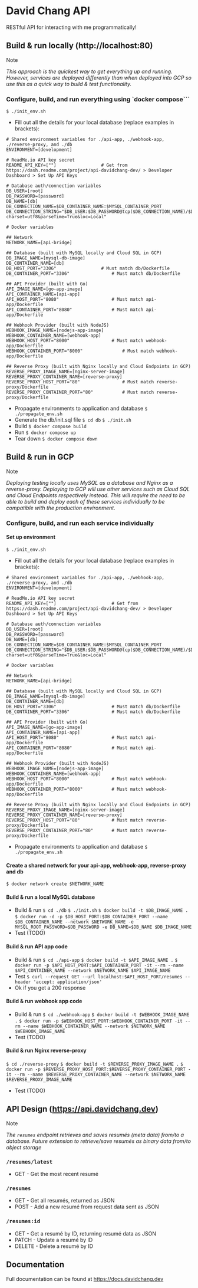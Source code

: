 # David Chang API
RESTful API for interacting with me programmatically!

## Build & run locally (http://localhost:80)
>[!NOTE]
>_This approach is the quickest way to get everything up and running. However, services are deployed differently than when deployed into GCP so use this as a quick way to build & test functionality._

### Configure, build, and run everything using `docker compose```
```$ ./init_env.sh```
- Fill out all the details for your local database (replace examples in brackets):
```
# Shared environment variables for ./api-app, ./webhook-app, ./reverse-proxy, and ./db
ENVIRONMENT=[development]

# ReadMe.io API key secret
README_API_KEY=[""]					# Get from https://dash.readme.com/project/api-davidchang-dev/ > Developer Dashboard > Set Up API Keys

# Database auth/connection variables
DB_USER=[root]
DB_PASSWORD=[password]
DB_NAME=[db]
DB_CONNECTION_NAME=$DB_CONTAINER_NAME:$MYSQL_CONTAINER_PORT
DB_CONNECTION_STRING="$DB_USER:$DB_PASSWORD@tcp($DB_CONNECTION_NAME)/$DB_NAME?charset=utf8&parseTime=True&loc=Local"

# Docker variables

## Network
NETWORK_NAME=[api-bridge]

## Database (built with MySQL locally and Cloud SQL in GCP)
DB_IMAGE_NAME=[mysql-db-image]
DB_CONTAINER_NAME=[db]
DB_HOST_PORT="3306"					# Must match db/Dockerfile
DB_CONTAINER_PORT="3306"				# Must match db/Dockerfile

## API Provider (built with Go)
API_IMAGE_NAME=[go-app-image]
API_CONTAINER_NAME=[api-app]
API_HOST_PORT="8080"					# Must match api-app/Dockerfile
API_CONTAINER_PORT="8080"				# Must match api-app/Dockerfile

## Webhook Provider (built with NodeJS)
WEBHOOK_IMAGE_NAME=[nodejs-app-image]
WEBHOOK_CONTAINER_NAME=[webhook-app]
WEBHOOK_HOST_PORT="8000"				# Must match webhook-app/Dockerfile
WEBHOOK_CONTAINER_PORT="8000"				# Must match webhook-app/Dockerfile

## Reverse Proxy (built with Nginx locally and Cloud Endpoints in GCP)
REVERSE_PROXY_IMAGE_NAME=[nginx-server-image]
REVERSE_PROXY_CONTAINER_NAME=[reverse-proxy]
REVERSE_PROXY_HOST_PORT="80"				# Must match reverse-proxy/Dockerfile
REVERSE_PROXY_CONTAINER_PORT="80"			# Must match reverse-proxy/Dockerfile
```
- Propagate environments to application and database
```$ ./propagate_env.sh```
- Generate the db/init.sql file
```$ cd db```
```$ ./init.sh```
- Build
```$ docker compose build```
- Run
```$ docker compose up```
- Tear down
```$ docker compose down```

## Build & run in GCP
>[!NOTE]
>_Deploying testing locally uses MySQL as a database and Nginx as a reverse-proxy. Deploying to GCP will use other services such as Cloud SQL and Cloud Endpoints respectively instead. This will require the need to be able to build and deploy each of these services individually to be compatible with the production environment._

### Configure, build, and run each service individually
#### Set up environment
```$ ./init_env.sh```
- Fill out all the details for your local database (replace examples in brackets):
```
# Shared environment variables for ./api-app, ./webhook-app, ./reverse-proxy, and ./db
ENVIRONMENT=[development]

# ReadMe.io API key secret
README_API_KEY=[""]						# Get from https://dash.readme.com/project/api-davidchang-dev/ > Developer Dashboard > Set Up API Keys

# Database auth/connection variables
DB_USER=[root]
DB_PASSWORD=[password]
DB_NAME=[db]
DB_CONNECTION_NAME=$DB_CONTAINER_NAME:$MYSQL_CONTAINER_PORT
DB_CONNECTION_STRING="$DB_USER:$DB_PASSWORD@tcp($DB_CONNECTION_NAME)/$DB_NAME?charset=utf8&parseTime=True&loc=Local"

# Docker variables

## Network
NETWORK_NAME=[api-bridge]

## Database (built with MySQL locally and Cloud SQL in GCP)
DB_IMAGE_NAME=[mysql-db-image]
DB_CONTAINER_NAME=[db]
DB_HOST_PORT="3306"						# Must match db/Dockerfile
DB_CONTAINER_PORT="3306"				# Must match db/Dockerfile

## API Provider (built with Go)
API_IMAGE_NAME=[go-app-image]
API_CONTAINER_NAME=[api-app]
API_HOST_PORT="8080"					# Must match api-app/Dockerfile
API_CONTAINER_PORT="8080"				# Must match api-app/Dockerfile

## Webhook Provider (built with NodeJS)
WEBHOOK_IMAGE_NAME=[nodejs-app-image]
WEBHOOK_CONTAINER_NAME=[webhook-app]
WEBHOOK_HOST_PORT="8000"				# Must match webhook-app/Dockerfile
WEBHOOK_CONTAINER_PORT="8000"			# Must match webhook-app/Dockerfile

## Reverse Proxy (built with Nginx locally and Cloud Endpoints in GCP)
REVERSE_PROXY_IMAGE_NAME=[nginx-server-image]
REVERSE_PROXY_CONTAINER_NAME=[reverse-proxy]
REVERSE_PROXY_HOST_PORT="80"			# Must match reverse-proxy/Dockerfile
REVERSE_PROXY_CONTAINER_PORT="80"		# Must match reverse-proxy/Dockerfile
```
- Propagate environments to application and database
```$ ./propagate_env.sh```
#### Create a shared network for your api-app, webhook-app, reverse-proxy and db
```$ docker network create $NETWORK_NAME```
#### Build & run a local MySQL database
- Build & run
```$ cd ./db```
```$ ./init.sh```
```$ docker build -t $DB_IMAGE_NAME .```
```$ docker run -d -p $DB_HOST_PORT:$DB_CONTAINER_PORT --name $DB_CONTAINER_NAME --network $NETWORK_NAME -e MYSQL_ROOT_PASSWORD=$DB_PASSWORD -e DB_NAME=$DB_NAME $DB_IMAGE_NAME```
- Test
(TODO)
#### Build & run API app code
- Build & run
```$ cd ./api-app```
```$ docker build -t $API_IMAGE_NAME .```
```$ docker run -p $API_HOST_PORT:$API_CONTAINER_PORT -it --rm --name $API_CONTAINER_NAME --network $NETWORK_NAME $API_IMAGE_NAME```
- Test
```$ curl --request GET --url localhost:$API_HOST_PORT/resumes --header 'accept: application/json'```
- Ok if you get a 200 response
#### Build & run webhook app code
- Build & run
```$ cd ./webhook-app```
```$ docker build -t $WEBHOOK_IMAGE_NAME .```
```$ docker run -p $WEBHOOK_HOST_PORT:$WEBHOOK_CONTAINER_PORT -it --rm --name $WEBHOOK_CONTAINER_NAME --network $NETWORK_NAME $WEBHOOK_IMAGE_NAME```
- Test
(TODO)
#### Build & run Nginx reverse-proxy
```$ cd ./reverse-proxy```
```$ docker build -t $REVERSE_PROXY_IMAGE_NAME .```
```$ docker run -p $REVERSE_PROXY_HOST_PORT:$REVERSE_PROXY_CONTAINER_PORT -it --rm --name $REVERSE_PROXY_CONTAINER_NAME --network $NETWORK_NAME $REVERSE_PROXY_IMAGE_NAME```
- Test
(TODO)
## API Design (https://api.davidchang.dev)
>[!NOTE]
>_The `resumes` endpoint retrieves and saves resumés (meta data) from/to a database. Future extension to retrieve/save resumés as binary data from/to object storage_
### `/resumes/latest`
- GET - Get the most recent resumé
### `/resumes` 
- GET - Get all resumés, returned as JSON
- POST - Add a new resumé from request data sent as JSON
### `/resumes:id` 
- GET - Get a resumé by ID, returning resumé data as JSON
- PATCH - Update a resumé by ID
- DELETE - Delete a resumé by ID

## Documentation

Full documentation can be found at https://docs.davidchang.dev
